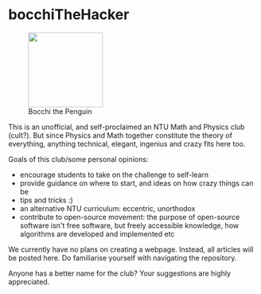 # bocchiTheHacker


<figure>
    <img src="https://github.com/yuchenglim04/bocchiTheHacker/blob/main/bocchiTheHacker.jpg" width="150" >
    <figcaption>Bocchi the Penguin</figcaption>
</figure>


This is an unofficial, and self-proclaimed an NTU Math and Physics club (cult?). But since Physics and Math together constitute the theory of everything, anything technical, elegant, ingenius and crazy fits here too.

Goals of this club/some personal opinions:  
- encourage students to take on the challenge to self-learn
- provide guidance on where to start, and ideas on how crazy things can be
- tips and tricks :)
- an alternative NTU curriculum: eccentric, unorthodox
- contribute to open-source movement: the purpose of open-source software isn't free software, but freely accessible knowledge, how algorithms are developed and implemented etc

We currently have no plans on creating a webpage. Instead, all articles will be posted here. Do familiarise yourself with navigating the repository. 

Anyone has a better name for the club? Your suggestions are highly appreciated.
